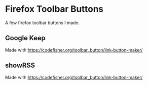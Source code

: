 # Firefox Toolbar Buttons
A few firefox toolbar buttons I made.

## Google Keep

Made with https://codefisher.org/toolbar_button/link-button-maker/

## showRSS

Made with https://codefisher.org/toolbar_button/link-button-maker/
